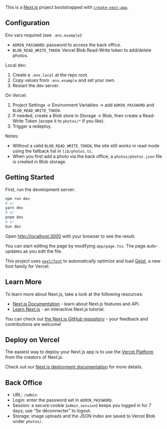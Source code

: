 This is a [Next.js](https://nextjs.org) project bootstrapped with [`create-next-app`](https://nextjs.org/docs/app/api-reference/cli/create-next-app).

## Configuration

Env vars required (see `.env.example`):

- `ADMIN_PASSWORD`: password to access the back office.
- `BLOB_READ_WRITE_TOKEN`: Vercel Blob Read-Write token to add/delete photos.

Local dev:

1. Create a `.env.local` at the repo root.
2. Copy values from `.env.example` and set your own.
3. Restart the dev server.

On Vercel:

1. Project Settings → Environment Variables → add `ADMIN_PASSWORD` and `BLOB_READ_WRITE_TOKEN`.
2. If needed, create a Blob store in Storage → Blob, then create a Read-Write Token (scope it to `photos/*` if you like).
3. Trigger a redeploy.

Notes:

- Without a valid `BLOB_READ_WRITE_TOKEN`, the site still works in read mode using the fallback list in `lib/photos.ts`.
- When you first add a photo via the back office, a `photos/photos.json` file is created in Blob storage.

## Getting Started

First, run the development server:

```bash
npm run dev
# or
yarn dev
# or
pnpm dev
# or
bun dev
```

Open [http://localhost:3000](http://localhost:3000) with your browser to see the result.

You can start editing the page by modifying `app/page.tsx`. The page auto-updates as you edit the file.

This project uses [`next/font`](https://nextjs.org/docs/app/building-your-application/optimizing/fonts) to automatically optimize and load [Geist](https://vercel.com/font), a new font family for Vercel.

## Learn More

To learn more about Next.js, take a look at the following resources:

- [Next.js Documentation](https://nextjs.org/docs) - learn about Next.js features and API.
- [Learn Next.js](https://nextjs.org/learn) - an interactive Next.js tutorial.

You can check out [the Next.js GitHub repository](https://github.com/vercel/next.js) - your feedback and contributions are welcome!

## Deploy on Vercel

The easiest way to deploy your Next.js app is to use the [Vercel Platform](https://vercel.com/new?utm_medium=default-template&filter=next.js&utm_source=create-next-app&utm_campaign=create-next-app-readme) from the creators of Next.js.

Check out our [Next.js deployment documentation](https://nextjs.org/docs/app/building-your-application/deploying) for more details.

## Back Office

- URL: `/admin`
- Login: enter the password set in `ADMIN_PASSWORD`.
- Session: a secure cookie (`admin_session`) keeps you logged in for 7 days; use “Se déconnecter” to logout.
- Storage: image uploads and the JSON index are saved to Vercel Blob under `photos/`.
